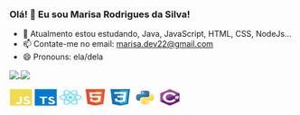 ### Olá! 👋 Eu sou Marisa Rodrigues da Silva!



- 🔭 Atualmento estou estudando, Java, JavaScript, HTML, CSS, NodeJs...
- 📫 Contate-me no email: marisa.dev22@gmail.com
- 😄 Pronouns: ela/dela

<div>
  <a  href="https://github.com/marisarsilva/convoychat">
        <img align= "center" height="150em" src="https://github-readme-stats.vercel.app/api?username=marisarsilva&langs_count=20&show_icons=true&theme=dracula&include_all_commits=true&count_private=true"/>
    </a>
  <a  href="https://github.com/marisarsilva convoychat"> 
     <img align="center" height="150em" src="https://github-readme-stats.vercel.app/api/top-langs/?username=marisarsilva&layout=compact&repo=convoychat"/>
  </a>
  <a src="api/pin?username=marisarsilva&repo=github-readme-stats"></a>
</div>

<div style="display: inline_block"><br>
  <img align="center" alt="Marisa-Js" height="30" width="40" src="https://raw.githubusercontent.com/devicons/devicon/master/icons/javascript/javascript-plain.svg">
  <img align="center" alt="Marisa-Ts" height="30" width="40" src="https://raw.githubusercontent.com/devicons/devicon/master/icons/typescript/typescript-plain.svg">
  <img align="center" alt="Marisa-React" height="30" width="40" src="https://raw.githubusercontent.com/devicons/devicon/master/icons/react/react-original.svg">
  <img align="center" alt="Marisa-HTML" height="30" width="40" src="https://raw.githubusercontent.com/devicons/devicon/master/icons/html5/html5-original.svg">
  <img align="center" alt="Marisa-CSS" height="30" width="40" src="https://raw.githubusercontent.com/devicons/devicon/master/icons/css3/css3-original.svg">
  <img align="center" alt="Marisa-Python" height="30" width="40" src="https://raw.githubusercontent.com/devicons/devicon/master/icons/python/python-original.svg">
  <img align="center" alt="Marisa-Csharp" height="30" width="40" src="https://raw.githubusercontent.com/devicons/devicon/master/icons/csharp/csharp-original.svg">
  
</div>



